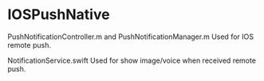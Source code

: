 # IOSPushNative

PushNotificationController.m and
PushNotificationManager.m
Used for IOS remote push.

NotificationService.swift
Used for show image/voice when received remote push. 

